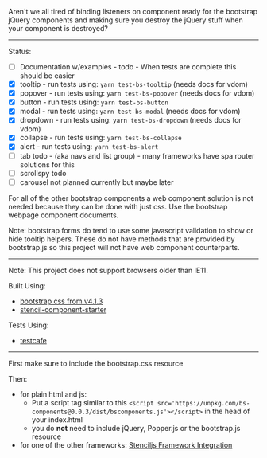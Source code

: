 Aren't we all tired of binding listeners on component ready for the bootstrap jQuery components and making sure you destroy the jQuery stuff when your component is destroyed?

---

Status:

- [ ] Documentation w/examples - todo - When tests are complete this should be easier
- [x] tooltip - run tests using: `yarn test-bs-tooltip` (needs docs for vdom)
- [x] popover - run tests using: `yarn test-bs-popover` (needs docs for vdom)
- [x] button - run tests using: `yarn test-bs-button`
- [x] modal - run tests using: `yarn test-bs-modal` (needs docs for vdom)
- [x] dropdown - run tests using: `yarn test-bs-dropdown` (needs docs for vdom)
- [x] collapse - run tests using: `yarn test-bs-collapse`
- [x] alert - run tests using: `yarn test-bs-alert`
- [ ] tab todo - (aka navs and list group) - many frameworks have spa router solutions for this
- [ ] scrollspy todo
- [ ] carousel not planned currently but maybe later

For all of the other bootstrap components a web component solution is not needed because they can be done with just css. Use the bootstrap webpage component documents.

Note: bootstrap forms do tend to use some javascript validation to show or hide tooltip helpers. These do not have methods that are provided by bootstrap.js so this project will not have web component counterparts.

---

Note: This project does not support browsers older than IE11.

Built Using:

- [bootstrap css from v4.1.3](https://github.com/twbs/bootstrap/releases/tag/v4.1.3)
- [stencil-component-starter](https://github.com/ionic-team/stencil-component-starter)

Tests Using:

- [testcafe](https://github.com/DevExpress/testcafe)

---

First make sure to include the bootstrap.css resource

Then:
- for plain html and js:
  - Put a script tag similar to this `<script src='https://unpkg.com/bs-components@0.0.3/dist/bscomponents.js'></script>` in the head of your index.html
  - you do **not** need to include jQuery, Popper.js or the bootstrap.js resource
- for one of the other frameworks: [Stenciljs Framework Integration](https://stenciljs.com/docs/framework-integration)

